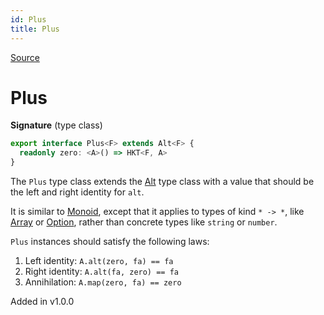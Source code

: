 ```yaml
---
id: Plus
title: Plus
---
```


[Source](https://github.com/gcanti/fp-ts/blob/master/src/Plus.ts)

# Plus

**Signature** (type class)

```ts
export interface Plus<F> extends Alt<F> {
  readonly zero: <A>() => HKT<F, A>
}
```

The `Plus` type class extends the [Alt](./Alt.md) type class with a value that should be the left and right identity for `alt`.

It is similar to [Monoid](./Monoid.md), except that it applies to types of kind `* -> *`, like [Array](./Array.md) or [Option](./Option.md), rather than
concrete types like `string` or `number`.

`Plus` instances should satisfy the following laws:

1. Left identity: `A.alt(zero, fa) == fa`
2. Right identity: `A.alt(fa, zero) == fa`
3. Annihilation: `A.map(zero, fa) == zero`

Added in v1.0.0
